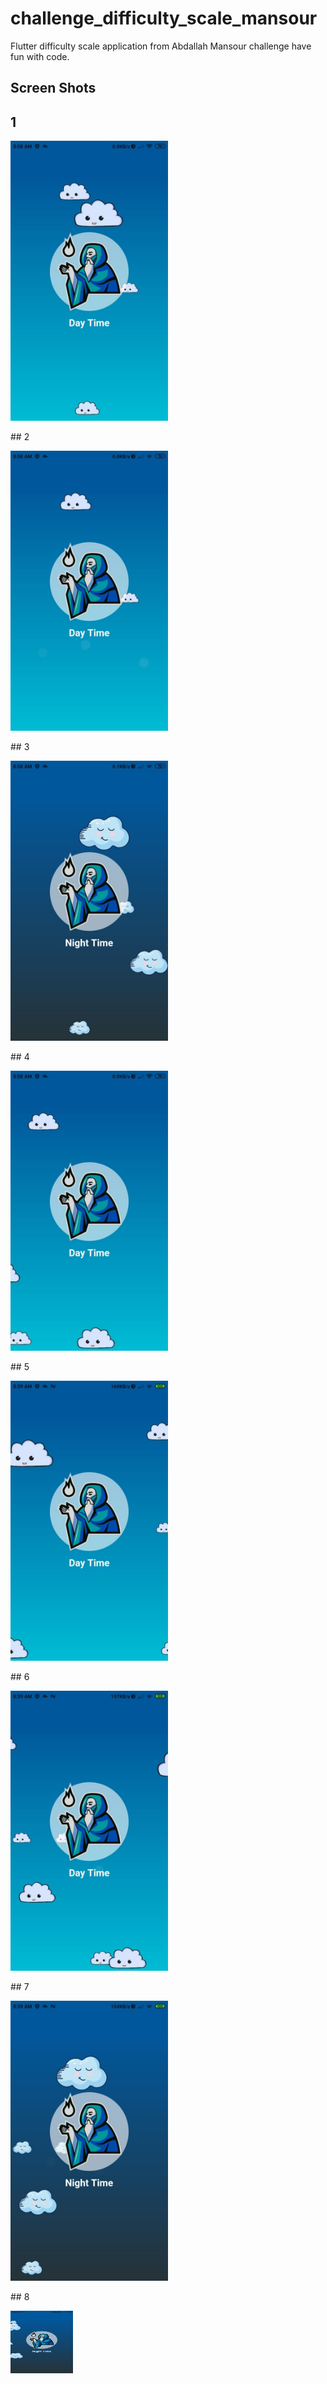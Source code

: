 # challenge_difficulty_scale_mansour

Flutter difficulty scale application from Abdallah Mansour challenge have fun with code.

## Screen Shots
## 1
<p><a target="_blank">
<img src="https://github.com/AVElfallah/challenge_difficulty_scale_mansour/blob/master/screenshot/1.jpg" alt="Screenshot" style="max-width: 50%;">
</a></p>
## 2
<p><a target="_blank">
<img src="https://github.com/AVElfallah/challenge_difficulty_scale_mansour/blob/master/screenshot/2.jpg" alt="Screenshot" style="max-width: 50%;">
</a></p>
## 3
<p><a target="_blank">
<img src="https://github.com/AVElfallah/challenge_difficulty_scale_mansour/blob/master/screenshot/3.jpg" alt="Screenshot" style="max-width: 50%;">
</a></p>
## 4
<p><a target="_blank">
<img src="https://github.com/AVElfallah/challenge_difficulty_scale_mansour/blob/master/screenshot/4.jpg" alt="Screenshot" style="max-width: 50%;">
</a></p>
## 5
<p><a target="_blank">
<img src="https://github.com/AVElfallah/challenge_difficulty_scale_mansour/blob/master/screenshot/5.jpg" alt="Screenshot" style="max-width: 50%;">
</a></p>
## 6
<p><a target="_blank">
<img src="https://github.com/AVElfallah/challenge_difficulty_scale_mansour/blob/master/screenshot/6.jpg" alt="Screenshot" style="max-width: 50%;">
</a></p>
## 7
<p><a target="_blank">
<img src="https://github.com/AVElfallah/challenge_difficulty_scale_mansour/blob/master/screenshot/7.jpg" alt="Screenshot" style="max-width: 50%;">
</a></p>
## 8
<p><a target="_blank">
<img src="https://github.com/AVElfallah/challenge_difficulty_scale_mansour/blob/master/screenshot/8.jpg" alt="Screenshot" width="100" height="100";">
</a></p>

